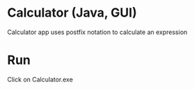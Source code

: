 # Calculator (Java, GUI)

Calculator app uses postfix notation to calculate an expression

# Run

Click on Calculator.exe
